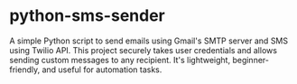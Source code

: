 # python-sms-sender
A simple Python script to send emails using Gmail's SMTP server and SMS using Twilio API. This project securely takes user credentials and allows sending custom messages to any recipient. It's lightweight, beginner-friendly, and useful for automation tasks.
